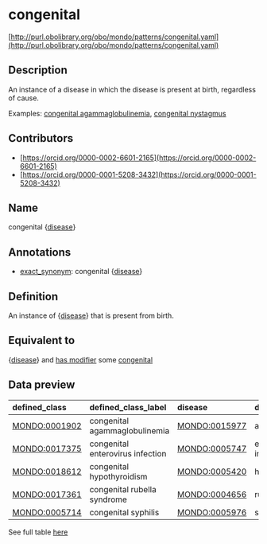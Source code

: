 # congenital 

[http://purl.obolibrary.org/obo/mondo/patterns/congenital.yaml](http://purl.obolibrary.org/obo/mondo/patterns/congenital.yaml)
## Description 

An instance of a disease in which the disease is present at birth, regardless of cause.

Examples: [congenital agammaglobulinemia](http://purl.obolibrary.org/obo/MONDO_0001902), [congenital nystagmus](http://purl.obolibrary.org/obo/MONDO_0005712)
## Contributors 
* [https://orcid.org/0000-0002-6601-2165](https://orcid.org/0000-0002-6601-2165) 
* [https://orcid.org/0000-0001-5208-3432](https://orcid.org/0000-0001-5208-3432) 
## Name 

congenital {[disease](http://purl.obolibrary.org/obo/MONDO_0000001)}

## Annotations 

* [exact_synonym](http://www.geneontology.org/formats/oboInOwl#hasExactSynonym): congenital {[disease](http://purl.obolibrary.org/obo/MONDO_0000001)}

## Definition 

An instance of {[disease](http://purl.obolibrary.org/obo/MONDO_0000001)} that is present from birth.

## Equivalent to 

{[disease](http://purl.obolibrary.org/obo/MONDO_0000001)} and [has modifier](http://purl.obolibrary.org/obo/RO_0002573) some [congenital](http://purl.obolibrary.org/obo/MONDO_0021140)

## Data preview 
| defined_class                                | defined_class_label              | disease                                      | disease_label                  |
|:---------------------------------------------|:---------------------------------|:---------------------------------------------|:-------------------------------|
| [MONDO:0001902](http://purl.obolibrary.org/obo/MONDO_0001902) | congenital agammaglobulinemia    | [MONDO:0015977](http://purl.obolibrary.org/obo/MONDO_0015977) | agammaglobulinemia             |
| [MONDO:0017375](http://purl.obolibrary.org/obo/MONDO_0017375) | congenital enterovirus infection | [MONDO:0005747](http://purl.obolibrary.org/obo/MONDO_0005747) | enterovirus infectious disease |
| [MONDO:0018612](http://purl.obolibrary.org/obo/MONDO_0018612) | congenital hypothyroidism        | [MONDO:0005420](http://purl.obolibrary.org/obo/MONDO_0005420) | hypothyroidism                 |
| [MONDO:0017361](http://purl.obolibrary.org/obo/MONDO_0017361) | congenital rubella syndrome      | [MONDO:0004656](http://purl.obolibrary.org/obo/MONDO_0004656) | rubella                        |
| [MONDO:0005714](http://purl.obolibrary.org/obo/MONDO_0005714) | congenital syphilis              | [MONDO:0005976](http://purl.obolibrary.org/obo/MONDO_0005976) | syphilis                       |

See full table [here](https://github.com/monarch-initiative/mondo/blob/master/src/patterns/data/matches/congenital.tsv) 
